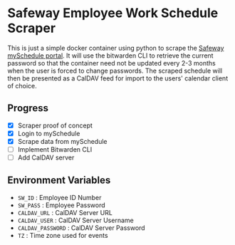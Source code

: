 Safeway Employee Work Schedule Scraper
======================================

This is just a simple docker container using python to scrape the [Safeway 
mySchedule portal](myschedule.safeway.com/ESS/AuthN/SwyLogin.aspx?ReturnURL=%2fESS).
It will use the bitwarden CLI to retrieve the current password so that the container
need not be updated every 2-3 months when the user is forced to change passwords.
The scraped schedule will then be presented as a CalDAV feed for import to the
users' calendar client of choice.

Progress
--------

- [x] Scraper proof of concept
- [x] Login to mySchedule
- [x] Scrape data from mySchedule
- [ ] Implement Bitwarden CLI
- [ ] Add CalDAV server 

Environment Variables
---------------------

- `SW_ID` : Employee ID Number
- `SW_PASS` : Employee Password
- `CALDAV_URL` : CalDAV Server URL
- `CALDAV_USER` : CalDAV Server Username
- `CALDAV_PASSWORD` : CalDAV Server Password
- `TZ` : Time zone used for events
